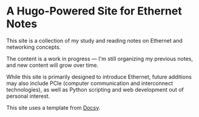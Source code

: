 # A Hugo-Powered Site for Ethernet Notes

This site is a collection of my study and reading notes on Ethernet and networking concepts.


The content is a work in progress — I'm still organizing my previous notes, and new content will grow over time.

While this site is primarily designed to introduce Ethernet, future additions may also include PCIe (computer communication and interconnect technologies), as well as Python scripting and web development out of personal interest.


This site uses a template from [Docsy](https://github.com/google/docsy).
